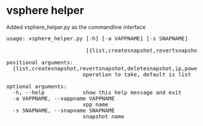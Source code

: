 # vsphere helper
Added vsphere_helper.py as the commandline interface

<pre>
usage: vsphere_helper.py [-h] [-a VAPPNAME] [-s SNAPNAME]

                         [{list,createsnapshot,revertsnapshot,deletesnapshot,ip,poweron,poweroff}]

positional arguments:
  {list,createsnapshot,revertsnapshot,deletesnapshot,ip,poweron,poweroff}
                        operation to take, default is list

optional arguments:
  -h, --help            show this help message and exit
  -a VAPPNAME, --vappname VAPPNAME
                        vpp name
  -s SNAPNAME, --snapname SNAPNAME
                        snapshot name
</pre>
